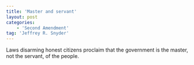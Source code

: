```yaml
---
title: 'Master and servant'
layout: post
categories:
    - 'Second Amendment'
tag: 'Jeffrey R. Snyder'
---
```


Laws disarming honest citizens proclaim that the government is the master, not the servant, of the people.